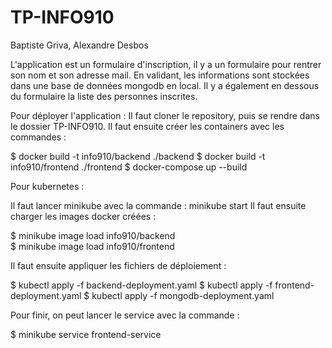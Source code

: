 # TP-INFO910

Baptiste Griva,
Alexandre Desbos

L'application est un formulaire d'inscription, il y a un formulaire pour rentrer son nom et son adresse mail.
En validant, les informations sont stockées dans une base de données mongodb en local.
Il y a également en dessous du formulaire la liste des personnes inscrites.

Pour déployer l'application :
Il faut cloner le repository, puis se rendre dans le dossier TP-INFO910.
Il faut ensuite créer les containers avec les commandes :

$ docker build -t info910/backend ./backend
$ docker build -t info910/frontend ./frontend
$ docker-compose up --build

Pour kubernetes :

Il faut lancer minikube avec la commande : minikube start
Il faut ensuite charger les images docker créées :

$ minikube image load info910/backend  
$ minikube image load info910/frontend

Il faut ensuite appliquer les fichiers de déploiement :

$ kubectl apply -f backend-deployment.yaml
$ kubectl apply -f frontend-deployment.yaml
$ kubectl apply -f mongodb-deployment.yaml

Pour finir, on peut lancer le service avec la commande :

$ minikube service frontend-service
